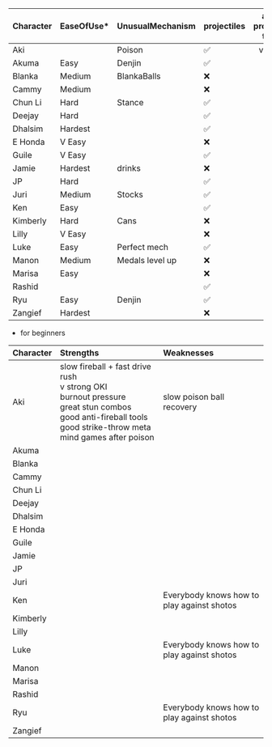 | Character | EaseOfUse* | UnusualMechanism | projectiles| anti-projectile tools | Overhead | CommandGrab |  Charge | Stock | Teleport | 
| :--- | :-- | :-- | :--- | :-----------: | :--: | :-- | :--: | :--: | :--: |
| Aki  || Poison | ✅ | v good  | ✅ | ? | N | ❌ | 
| Akuma |Easy| Denjin | ✅ |  | ❌ | | | ✅ | 
| Blanka  |Medium| BlankaBalls| ❌ |  | ✅ | | Y | ❌ | 
| Cammy |Medium| | ❌ | | | | | ❌ |
| Chun Li |Hard| Stance | ✅ |  | ✅ air | | | ❌ |
| Deejay |Hard| | ✅ | | | | | ❌ |
| Dhalsim |Hardest| | ✅ | | | | | ✅ | 
| E Honda |V Easy| | ❌ |  | ✅ | Y | Y | ❌ |
| Guile |V Easy| | ✅ | |  ✅ air | | Y | ❌ |
| Jamie |Hardest| drinks| ❌ | | ✅ | Y | | ❌ |
| JP |Hard| | ✅ | | ✅ |  | | ✅ |
| Juri |Medium| Stocks | ✅ | | | Y | | ❌ |
| Ken |Easy| | ✅ |  | | | | ❌ |
| Kimberly |Hard| Cans| ❌ |  | ✅ air | | | ❌ |
| Lilly |V Easy| | ❌ |  | | ✅| | ❌ |
| Luke |Easy| Perfect mech| ✅ |  | | | |❌ |
| Manon |Medium| Medals level up | ❌ |  | ✅ | |Y | ❌ |
| Marisa |Easy| | ❌ |  | ✅ stance| | | ❌ |
| Rashid || | ✅ |  | ❌ | | | ❌ |
| Ryu |Easy| Denjin | ✅ |  | ❌ | | | ❌ |
| Zangief |Hardest| | ❌ |  | ✅ |  | | ❌ |

* for beginners

| Character | Strengths | Weaknesses |
| :--- | :-- |  :--- |
| Aki  | slow fireball + fast drive rush <br> v strong OKI <br> burnout pressure <br> great stun combos <br> good anti-fireball tools <br> good strike-throw meta mind games after poison | slow poison ball recovery | |
| Akuma | | |
| Blanka | | | 
| Cammy  | | |
| Chun Li | | |
| Deejay | | |
| Dhalsim | | | 
| E Honda | | |
| Guile | | |
| Jamie | | |
| JP | | |
| Juri | | |
| Ken | |Everybody knows how to play against shotos|
| Kimberly | | |
| Lilly  | |
| Luke  | |Everybody knows how to play against shotos|
| Manon |  ||
| Marisa | | |
| Rashid | | |
| Ryu | |Everybody knows how to play against shotos|
| Zangief |  ||
